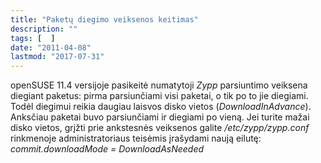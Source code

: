 ```yaml
---
title: "Paketų diegimo veiksenos keitimas"
description: ""
tags: [  ]
date: "2011-04-08"
lastmod: "2017-07-31"
---
```

openSUSE 11.4 versijoje pasikeitė numatytoji _Zypp_ parsiuntimo veiksena diegiant paketus: pirma parsiunčiami visi paketai, o tik po to jie diegiami. Todėl diegimui reikia daugiau laisvos disko vietos (_DownloadInAdvance_). Anksčiau paketai buvo parsiunčiami ir diegiami po vieną. Jei turite mažai disko vietos, grįžti prie ankstesnės veiksenos galite _/etc/zypp/zypp.conf_ rinkmenoje administratoriaus teisėmis įrašydami naują eilutę:  
_commit.downloadMode = DownloadAsNeeded_
